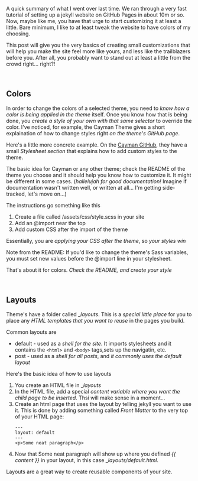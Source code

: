 ---
---

A quick summary of what I went over last time.  We ran through a very fast tutorial of setting up a jekyll website on GitHub Pages in about 10m or so.  Now, maybe like me, you have that urge to start customizing it at least a little.  Bare minimum, I like to at least tweak the website to have colors of my choosing.

This post will give you the very basics of creating small customizations that will help you make the site feel more like yours, and less like the trailblazers before you.  After all, you probably want to stand out at least a little from the crowd right... right?!

&nbsp;
## Colors

In order to change the colors of a selected theme, you need to _know how a color is being applied in the theme_ itself.  Once you know how that is being done, you _create a style of your own with that same selector_ to override the color.  I've noticed, for example, the Cayman Theme gives a short explaination of how to change styles right _on the theme's GitHub page_.

Here's a little more concrete example.  On the [Cayman GitHub](https://github.com/pages-themes/cayman), they have a small _Stylesheet section_ that explains how to add custom styles to the theme.

The basic idea for Cayman or any other theme; check the README of the theme you choose and it should help you know how to customize it.  It might be different in some cases.  (_hallelujah for good documentation!_  Imagine if documentation wasn't written well, or written at all... I'm getting side-tracked, let's move on...)

The instructions go something like this
1. Create a file called /assets/css/style.scss in your site
1. Add an @import near the top
1. Add custom CSS after the import of the theme

Essentially, you are _applying your CSS after the theme_, so _your styles win_

Note from the README: If you'd like to change the theme's Sass variables, you must set new values before the @import line in your stylesheet.

That's about it for colors.  _Check the README, and create your style_

&nbsp;
## Layouts

Theme's have a folder called __layouts_.  This is a _special little place_ for you to place any _HTML templates that you want to reuse_ in the pages you build.

Common layouts are
* default - used as a _shell for the site_.  It imports stylesheets and it contains the `<html>` and `<body>` tags,sets up the navigatin, etc.
* post - used as a _shell for all posts_, and _it commonly uses the default layout_

Here's the basic idea of how to use layouts
1. You create an HTML file in __layouts_
1. In the HTML file, add a special _content variable where you want the child page to be inserted_.  Thsi will make sense in a moment...
1. Create an html page that uses the layout by telling jekyll you want to use it.  This is done by adding something called _Front Matter_ to the very top of your HTML page:
    ```
    ---
    layout: default
    ---
    <p>Some neat paragraph</p>
    ```
1. Now that Some neat paragraph will show up where you defined _{{ content }}_ in your layout, in this case __layouts/default.html_.

Layouts are a great way to create reusable components of your site.
